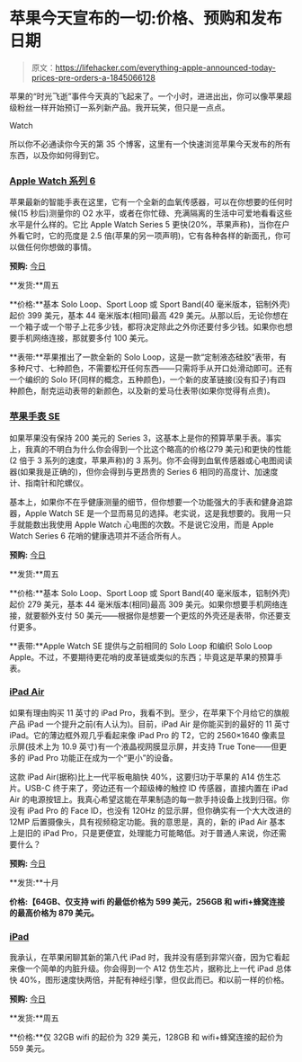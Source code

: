 # 苹果今天宣布的一切:价格、预购和发布日期

> 原文：<https://lifehacker.com/everything-apple-announced-today-prices-pre-orders-a-1845066128>

苹果的“时光飞逝”事件今天真的飞起来了。一个小时，进进出出，你可以像苹果超级粉丝一样开始预订一系列新产品。我开玩笑，但只是一点点。

Watch

所以你不必通读你今天的第 35 个博客，这里有一个快速浏览苹果今天发布的所有东西，以及你如何得到它。

### [Apple Watch 系列 6](https://www.apple.com/apple-watch-series-6)

苹果最新的智能手表在这里，它有一个全新的血氧传感器，可以在你想要的任何时候(15 秒后)测量你的 O2 水平，或者在你忙碌、充满隔离的生活中可爱地看看这些水平是什么样的。它比 Apple Watch Series 5 更快(20%，苹果声称)，当你在户外看它时，它的亮度是 2.5 倍(苹果的另一项声明)，它有各种各样的新面孔，你可以做任何你想做的事情。

**预购:** [今日](https://www.apple.com/apple-watch-series-6)

**发货:**周五

**价格:**基本 Solo Loop、Sport Loop 或 Sport Band(40 毫米版本，铝制外壳)起价 399 美元，基本 44 毫米版本(相同)最高 429 美元。从那以后，无论你想在一个箱子或一个带子上花多少钱，都将决定除此之外你还要付多少钱。如果你也想要手机网络连接，那就要多付 100 美元。

**表带:**苹果推出了一款全新的 Solo Loop，这是一款“定制液态硅胶”表带，有多种尺寸、七种颜色，不需要松开任何东西——只需将手从开口处滑动即可。还有一个编织的 Solo 环(同样的概念，五种颜色)，一个新的皮革链接(没有扣子)有四种颜色，耐克运动表带的新颜色，以及新的爱马仕表带(如果你觉得有点贵)。

### [苹果手表 SE](https://www.apple.com/apple-watch-se)

如果苹果没有保持 200 美元的 Series 3，这基本上是你的预算苹果手表。事实上，我真的不明白为什么你会得到一个比这个略高的价格(279 美元)和更快的性能(2 倍于 3 系列的速度，苹果声称)的 3 系列。你不会得到血氧传感器或心电图阅读器(如果我是正确的)，但你会得到与更昂贵的 Series 6 相同的高度计、加速度计、指南针和陀螺仪。

基本上，如果你不在乎健康测量的细节，但你想要一个功能强大的手表和健身追踪器，Apple Watch SE 是一个显而易见的选择。老实说，这是我想要的。我用一只手就能数出我使用 Apple Watch 心电图的次数。不是说它没用，而是 Apple Watch Series 6 花哨的健康选项并不适合所有人。

**预购:** [今日](https://www.apple.com/apple-watch-se)

**发货:**周五

**价格:**基本 Solo Loop、Sport Loop 或 Sport Band(40 毫米版本，铝制外壳)起价 279 美元，基本 44 毫米版本(相同)最高 309 美元。如果你想要手机网络连接，就要额外支付 50 美元——根据你是想要一个更炫的外壳还是表带，你还要支付更多。

**表带:**Apple Watch SE 提供与之前相同的 Solo Loop 和编织 Solo Loop Apple。不过，不要期待更花哨的皮革链或类似的东西；毕竟这是苹果的预算手表。

### [iPad Air](https://www.apple.com/ipad-air)

如果有理由购买 11 英寸的 iPad Pro，我看不到。至少，在苹果下个月给它的旗舰产品 iPad 一个提升之前(有人认为)。目前，iPad Air 是你能买到的最好的 11 英寸 iPad。它的薄边框外观几乎看起来像 iPad Pro 的 T2，它的 2560×1640 像素显示屏(技术上为 10.9 英寸)有一个液晶视网膜显示屏，并支持 True Tone——但更多的 iPad Pro 功能正在成为一个“更小”的设备。

这款 iPad Air(据称)比上一代平板电脑快 40%，这要归功于苹果的 A14 仿生芯片。USB-C 终于来了，旁边还有一个超级棒的触控 ID 传感器，直接内置在 iPad Air 的电源按钮上。我真心希望这能在苹果制造的每一款手持设备上找到归宿。你没有 iPad Pro 的 Face ID，也没有 120Hz 的显示屏，但你确实有一个大大改进的 12MP 后置摄像头，具有视频稳定功能。我的意思是，真的，新的 iPad Air 基本上是旧的 iPad Pro，只是更便宜，处理能力可能略低。对于普通人来说，你还需要什么？

**预购:** [今日](https://www.apple.com/ipad-air)

**发货:**十月

**价格:【64GB、仅支持 wifi 的最低价格为 599 美元，256GB 和 wifi+蜂窝连接的最高价格为 879 美元。**

### [iPad](https://www.apple.com/ipad-10.2)

我承认，在苹果闲聊其新的第八代 iPad 时，我并没有感到非常兴奋，因为它看起来像一个简单的内脏升级。你会得到一个 A12 仿生芯片，据称比上一代 iPad 总体快 40%，图形速度快两倍，并配有神经引擎，但仅此而已。和以前一样的价格。

**预购:** [今日](https://www.apple.com/ipad-10.2)

**发货:**周五

**价格:**仅 32GB wifi 的起价为 329 美元，128GB 和 wifi+蜂窝连接的起价为 559 美元。